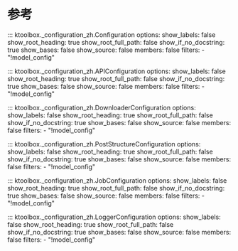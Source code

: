 # 参考

::: ktoolbox._configuration_zh.Configuration
    options:
        show_labels: false
        show_root_heading: true
        show_root_full_path: false
        show_if_no_docstring: true
        show_bases: false
        show_source: false
        members: false
        filters:
            - "!model_config"

::: ktoolbox._configuration_zh.APIConfiguration
    options:
        show_labels: false
        show_root_heading: true
        show_root_full_path: false
        show_if_no_docstring: true
        show_bases: false
        show_source: false
        members: false
        filters:
            - "!model_config"

::: ktoolbox._configuration_zh.DownloaderConfiguration
    options:
        show_labels: false
        show_root_heading: true
        show_root_full_path: false
        show_if_no_docstring: true
        show_bases: false
        show_source: false
        members: false
        filters:
            - "!model_config"

::: ktoolbox._configuration_zh.PostStructureConfiguration
    options:
        show_labels: false
        show_root_heading: true
        show_root_full_path: false
        show_if_no_docstring: true
        show_bases: false
        show_source: false
        members: false
        filters:
            - "!model_config"

::: ktoolbox._configuration_zh.JobConfiguration
    options:
        show_labels: false
        show_root_heading: true
        show_root_full_path: false
        show_if_no_docstring: true
        show_bases: false
        show_source: false
        members: false
        filters:
            - "!model_config"

::: ktoolbox._configuration_zh.LoggerConfiguration
    options:
        show_labels: false
        show_root_heading: true
        show_root_full_path: false
        show_if_no_docstring: true
        show_bases: false
        show_source: false
        members: false
        filters:
            - "!model_config"